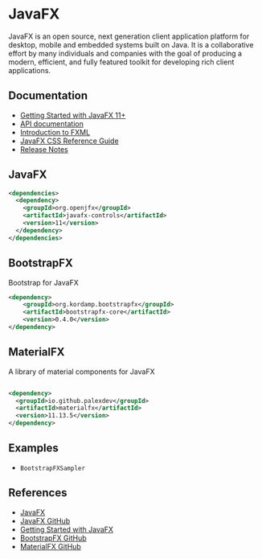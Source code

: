# JavaFX

JavaFX is an open source, next generation client application platform for desktop, mobile and embedded systems built on Java. It is a collaborative effort by many individuals and companies with the goal of producing a modern, efficient, and fully featured toolkit for developing rich client applications.

## Documentation
- [Getting Started with JavaFX 11+](https://openjfx.io/openjfx-docs/)
- [API documentation](https://openjfx.io/javadoc/19/)
- [Introduction to FXML](https://openjfx.io/javadoc/19/javafx.fxml/javafx/fxml/doc-files/introduction_to_fxml.html)
- [JavaFX CSS Reference Guide](https://openjfx.io/javadoc/19/javafx.graphics/javafx/scene/doc-files/cssref.html)
- [Release Notes](https://github.com/openjdk/jfx/blob/jfx19/doc-files/release-notes-19.md)

## JavaFX
```xml
<dependencies>
  <dependency>
    <groupId>org.openjfx</groupId>
    <artifactId>javafx-controls</artifactId>
    <version>11</version>
  </dependency>
</dependencies>
```

## BootstrapFX
Bootstrap for JavaFX
```xml
<dependency>
    <groupId>org.kordamp.bootstrapfx</groupId>
    <artifactId>bootstrapfx-core</artifactId>
    <version>0.4.0</version>
</dependency>
```

## MaterialFX
A library of material components for JavaFX
```xml

<dependency>
  <groupId>io.github.palexdev</groupId>
  <artifactId>materialfx</artifactId>
  <version>11.13.5</version>
</dependency>
```

## Examples
- `BootstrapFXSampler`

## References
- [JavaFX](https://openjfx.io/)
- [JavaFX GitHub](https://github.com/openjdk/jfx/)
- [Getting Started with JavaFX](https://openjfx.io/openjfx-docs/)
- [BootstrapFX GitHub](https://github.com/kordamp/bootstrapfx)
- [MaterialFX GitHub](https://github.com/palexdev/MaterialFX)